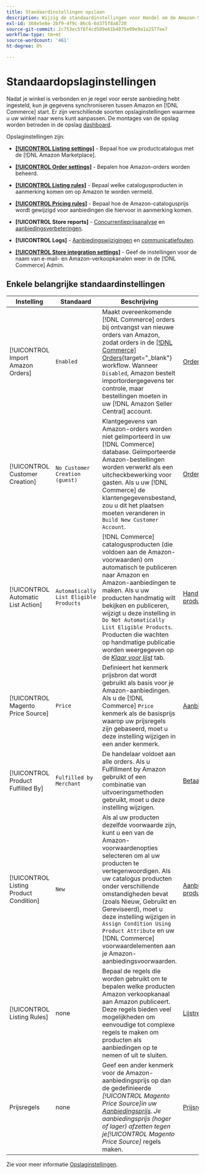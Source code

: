 ```yaml
---
title: Standaardinstellingen opslaan
description: Wijzig de standaardinstellingen voor Handel om de Amazon-Sales Channel voor je winkel aan te passen.
exl-id: 368e5e8e-2bf9-4f9c-86c6-6d375f8a8720
source-git-commit: 2c753ec5f6f4cd509e61b4875e09e9a1a2577ee7
workflow-type: tm+mt
source-wordcount: '461'
ht-degree: 0%

---
```


# Standaardopslaginstellingen

Nadat je winkel is verbonden en je regel voor eerste aanbieding hebt ingesteld, kun je gegevens synchroniseren tussen Amazon en [!DNL Commerce] start. Er zijn verschillende soorten opslaginstellingen waarmee u uw winkel naar wens kunt aanpassen. De montages van de opslag worden betreden in de opslag [dashboard](./amazon-store-dashboard.md).

Opslaginstellingen zijn:

- [**[!UICONTROL Listing settings]**](./listing-settings.md) - Bepaal hoe uw productcatalogus met de [!DNL Amazon Marketplace].

- [**[!UICONTROL Order settings]**](./order-settings.md) - Bepalen hoe Amazon-orders worden beheerd.

- [**[!UICONTROL Listing rules]**](./listing-rules.md) - Bepaal welke catalogusproducten in aanmerking komen om op Amazon te worden vermeld.

- [**[!UICONTROL Pricing rules]**](./pricing-products.md) - Bepaal hoe de Amazon-catalogusprijs wordt gewijzigd voor aanbiedingen die hiervoor in aanmerking komen.

- **[!UICONTROL Store reports]** - [Concurrentieprijsanalyse](./competitive-price-analysis.md) en [aanbiedingsverbeteringen](./listing-improvements.md).

- **[!UICONTROL Logs]** - [Aanbiedingswijzigingen](./listing-changes-log.md) en [communicatiefouten](./communication-errors-log.md).

- [**[!UICONTROL Store integration settings]**](./store-integration-settings.md) - Geef de instellingen voor de naam van e-mail- en Amazon-verkoopkanalen weer in de [!DNL Commerce] Admin.

## Enkele belangrijke standaardinstellingen

| Instelling | Standaard | Beschrijving | Locatie |
|--- |--- |--- |--- |
| [!UICONTROL Import Amazon Orders] | `Enabled` | Maakt overeenkomende [!DNL Commerce] orders bij ontvangst van nieuwe orders van Amazon, zodat orders in de [[!DNL Commerce] Orders](https://docs.magento.com/user-guide/sales/orders.html){target=&quot;_blank&quot;} workflow. Wanneer `Disabled`, Amazon bestelt importordergegevens ter controle, maar bestellingen moeten in uw [!DNL Amazon Seller Central] account. | [Orderinstellingen](./order-settings.md) |
| [!UICONTROL Customer Creation] | `No Customer Creation (guest)` | Klantgegevens van Amazon-orders worden niet geïmporteerd in uw [!DNL Commerce] database. Geïmporteerde Amazon-bestellingen worden verwerkt als een uitcheckbewerking voor gasten. Als u uw [!DNL Commerce] de klantengegevensbestand, zou u dit het plaatsen moeten veranderen in `Build New Customer Account`. | [Orderinstellingen](./order-settings.md) |
| [!UICONTROL Automatic List Action] | `Automatically List Eligible Products` | [!DNL Commerce] catalogusproducten (die voldoen aan de Amazon-voorwaarden) om automatisch te publiceren naar Amazon en Amazon-aanbiedingen te maken. Als u uw producten handmatig wilt bekijken en publiceren, wijzigt u deze instelling in `Do Not Automatically List Eligible Products`. Producten die wachten op handmatige publicatie worden weergegeven op de [_Klaar voor lijst_](./ready-to-list.md) tab. | [Handelingen voor productaanbiedingen](./product-listing-actions.md) |
| [!UICONTROL Magento Price Source] | `Price` | Definieert het kenmerk prijsbron dat wordt gebruikt als basis voor je Amazon-aanbiedingen. Als u de [!DNL Commerce] `Price` kenmerk als de basisprijs waarop uw prijsregels zijn gebaseerd, moet u deze instelling wijzigen in een ander kenmerk. | [Aanbiedingsprijs](./listing-price.md) |
| [!UICONTROL Product Fulfilled By] | `Fulfilled by Merchant` | De handelaar voldoet aan alle orders. Als u Fulfillment by Amazon gebruikt of een combinatie van uitvoeringsmethoden gebruikt, moet u deze instelling wijzigen. | [Betaald door](./listing-price.md) |
| [!UICONTROL Listing Product Condition] | `New` | Als al uw producten dezelfde voorwaarde zijn, kunt u een van de Amazon-voorwaardenopties selecteren om al uw producten te vertegenwoordigen. Als uw catalogus producten onder verschillende omstandigheden bevat (zoals Nieuw, Gebruikt en Gereviseerd), moet u deze instelling wijzigen in `Assign Condition Using Product Attribute` en uw [!DNL Commerce] voorwaardelementen aan je Amazon-aanbiedingsvoorwaarden. | [Aanbiedingsvoorwaarde product](./product-listing-condition.md) |
| [!UICONTROL Listing Rules] | none | Bepaal de regels die worden gebruikt om te bepalen welke producten Amazon verkoopkanaal aan Amazon publiceert. Deze regels bieden veel mogelijkheden om eenvoudige tot complexe regels te maken om producten als aanbiedingen op te nemen of uit te sluiten. | [Lijstregels](./listing-rules.md) |
| Prijsregels | none | Geef een ander kenmerk voor de Amazon-aanbiedingsprijs op dan de gedefinieerde _[!UICONTROL Magento Price Source]_in uw [Aanbiedingsprijs](./listing-price.md). Je aanbiedingsprijs (hoger of lager) afzetten tegen je_[!UICONTROL Magento Price Source]_ regels maken. | [Prijsregels](./pricing-products.md) |

Zie voor meer informatie [Opslaginstellingen](./ob-store-review.md).
